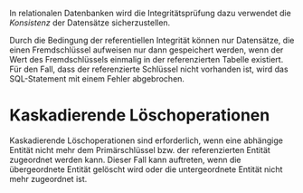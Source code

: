 In relationalen Datenbanken wird die Integritätsprüfung dazu verwendet die *Konsistenz* der Datensätze sicherzustellen. 

Durch die Bedingung der referentiellen Integrität können nur Datensätze, die einen Fremdschlüssel aufweisen nur dann gespeichert werden, wenn der Wert des Fremdschlüssels einmalig in der referenzierten Tabelle existiert. Für den Fall, dass der referenzierte Schlüssel nicht vorhanden ist, wird das SQL-Statement mit einem Fehler abgebrochen.
# Kaskadierende Löschoperationen
Kaskadierende Löschoperationen sind erforderlich, wenn eine abhängige Entität nicht mehr dem Primärschlüssel bzw. der referenzierten Entität zugeordnet werden kann. Dieser Fall kann auftreten, wenn die übergeordnete Entität gelöscht wird oder die untergeordnete Entität nicht mehr zugeordnet ist.

